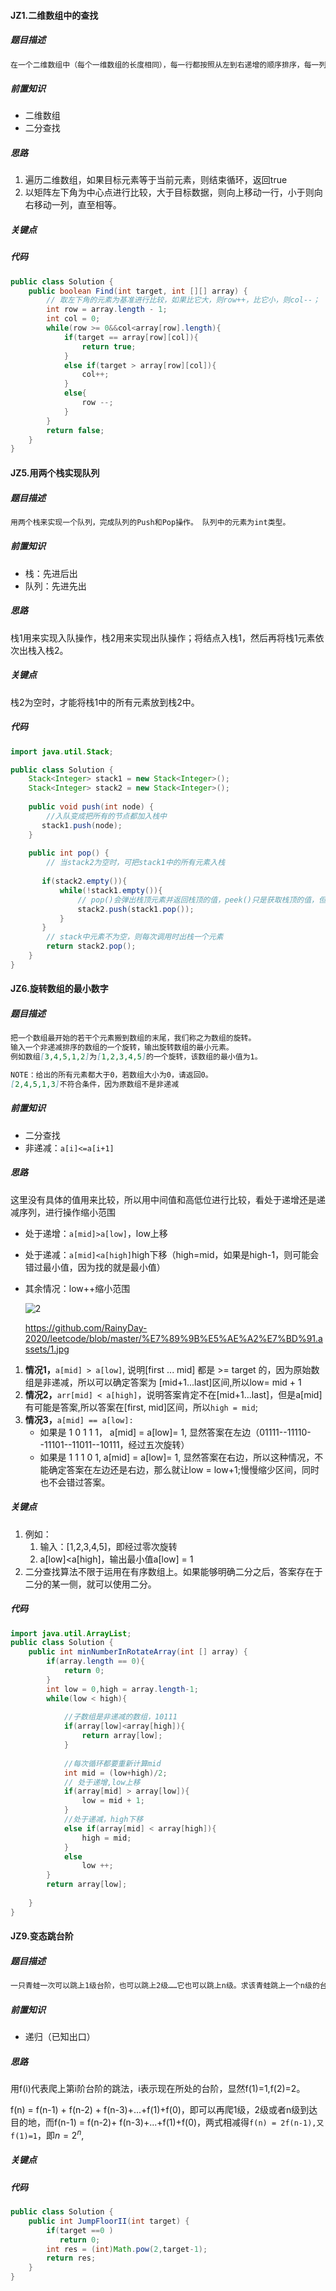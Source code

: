 #### JZ1.二维数组中的查找

##### 题目描述

```markdown
在一个二维数组中（每个一维数组的长度相同），每一行都按照从左到右递增的顺序排序，每一列都按照从上到下递增的顺序排序。请完成一个函数，输入这样的一个二维数组和一个整数，判断数组中是否含有该整数。
```

##### 前置知识

+ 二维数组
+ 二分查找

##### 思路

1. 遍历二维数组，如果目标元素等于当前元素，则结束循环，返回true
2. 以矩阵左下角为中心点进行比较，大于目标数据，则向上移动一行，小于则向右移动一列，直至相等。

##### 关键点

##### 代码

```java
public class Solution {
    public boolean Find(int target, int [][] array) {
        // 取左下角的元素为基准进行比较，如果比它大，则row++，比它小，则col--；
        int row = array.length - 1;
        int col = 0;
        while(row >= 0&&col<array[row].length){
            if(target == array[row][col]){
                return true;
            }
            else if(target > array[row][col]){
                col++;
            }
            else{
                row --;
            }
        }
        return false;
    }
}
```



#### JZ5.用两个栈实现队列

##### 题目描述

```markdown
用两个栈来实现一个队列，完成队列的Push和Pop操作。 队列中的元素为int类型。
```

##### 前置知识

+ 栈：先进后出
+ 队列：先进先出

##### 思路

栈1用来实现入队操作，栈2用来实现出队操作；将结点入栈1，然后再将栈1元素依次出栈入栈2。

##### 关键点

栈2为空时，才能将栈1中的所有元素放到栈2中。

##### 代码

```java
import java.util.Stack;

public class Solution {
    Stack<Integer> stack1 = new Stack<Integer>();
    Stack<Integer> stack2 = new Stack<Integer>();
    
    public void push(int node) {
        //入队变成把所有的节点都加入栈中
       stack1.push(node);
    }
    
    public int pop() {
        // 当stack2为空时，可把stack1中的所有元素入栈
        
       if(stack2.empty()){
           while(!stack1.empty()){
               // pop()会弹出栈顶元素并返回栈顶的值，peek()只是获取栈顶的值，但是并不会把元素从栈顶弹出来
               stack2.push(stack1.pop());
           }
       }
        // stack中元素不为空，则每次调用时出栈一个元素
        return stack2.pop();
    }
}
```

#### JZ6.旋转数组的最小数字

##### 题目描述

```markdown
把一个数组最开始的若干个元素搬到数组的末尾，我们称之为数组的旋转。
输入一个非递减排序的数组的一个旋转，输出旋转数组的最小元素。
例如数组[3,4,5,1,2]为[1,2,3,4,5]的一个旋转，该数组的最小值为1。

NOTE：给出的所有元素都大于0，若数组大小为0，请返回0。
[2,4,5,1,3]不符合条件，因为原数组不是非递减
```

##### 前置知识

+ 二分查找
+ 非递减：`a[i]<=a[i+1]`

##### 思路

这里没有具体的值用来比较，所以用中间值和高低位进行比较，看处于递增还是递减序列，进行操作缩小范围

+ 处于递增：`a[mid]>a[low]`，low上移

+ 处于递减：`a[mid]<a[high]`high下移（high=mid，如果是high-1，则可能会错过最小值，因为找的就是最小值）

+ 其余情况：low++缩小范围

  ![2](D:\笔记\Git\刷题笔记\牛客网.assets\2.png)

  https://github.com/RainyDay-2020/leetcode/blob/master/%E7%89%9B%E5%AE%A2%E7%BD%91.assets/1.jpg

1. **情况1，**`a[mid] > a[low]`, 说明[first ... mid] 都是 >= target 的，因为原始数组是非递减，所以可以确定答案为 [mid+1...last]区间,所以low= mid + 1
2. **情况2，**`arr[mid] < a[high]`，说明答案肯定不在[mid+1...last]，但是a[mid] 有可能是答案,所以答案在[first, mid]区间，所以`high = mid`;
3. **情况3，**`a[mid] == a[low]:`
   - 如果是 1 0 1 1 1， a[mid] = a[low]= 1, 显然答案在左边（01111--11110--11101--11011--10111，经过五次旋转）
   - 如果是 1 1 1 0 1, a[mid] = a[low]= 1, 显然答案在右边，所以这种情况，不能确定答案在左边还是右边，那么就让low = low+1;慢慢缩少区间，同时也不会错过答案。

##### 关键点

1. 例如：
   1. 输入：[1,2,3,4,5]，即经过零次旋转
   2. a[low]<a[high]，输出最小值a[low] = 1
2. 二分查找算法不限于运用在有序数组上。如果能够明确二分之后，答案存在于二分的某一侧，就可以使用二分。

##### 代码

```java
import java.util.ArrayList;
public class Solution {
    public int minNumberInRotateArray(int [] array) {
        if(array.length == 0){
            return 0;
        }
        int low = 0,high = array.length-1;
        while(low < high){
            
            //子数组是非递减的数组，10111
            if(array[low]<array[high]){
                return array[low];
            }
            
            //每次循环都要重新计算mid
            int mid = (low+high)/2;
            // 处于递增,low上移
            if(array[mid] > array[low]){
                low = mid + 1;
            }
            //处于递减，high下移
            else if(array[mid] < array[high]){
                high = mid;
            }
            else
                low ++;
        }
        return array[low];
       
    }
}
```

#### JZ9.变态跳台阶

##### 题目描述

```markdown
一只青蛙一次可以跳上1级台阶，也可以跳上2级……它也可以跳上n级。求该青蛙跳上一个n级的台阶总共有多少种跳法。
```

##### 前置知识

+ 递归（已知出口）

##### 思路

用f(i)代表爬上第i阶台阶的跳法，i表示现在所处的台阶，显然f(1)=1,f(2)=2。

f(n) = f(n-1) + f(n-2) + f(n-3)+...+f(1)+f(0)，即可以再爬1级，2级或者n级到达目的地，而f(n-1) = f(n-2)+  f(n-3)+...+f(1)+f(0)，两式相减得`f(n) = 2f(n-1),又f(1)=1`，即$n=2^n$,

##### 关键点

##### 代码

```java
public class Solution {
    public int JumpFloorII(int target) {
        if(target ==0 )
           return 0;
        int res = (int)Math.pow(2,target-1);
        return res;
    }
}
```



